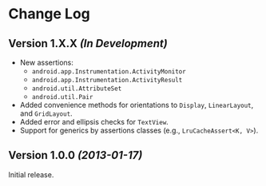 Change Log
==========

Version 1.X.X *(In Development)*
--------------------------------

 * New assertions:
   * `android.app.Instrumentation.ActivityMonitor`
   * `android.app.Instrumentation.ActivityResult`
   * `android.util.AttributeSet`
   * `android.util.Pair`
 * Added convenience methods for orientations to `Display`, `LinearLayout`, and
   `GridLayout`.
 * Added error and ellipsis checks for `TextView`.
 * Support for generics by assertions classes (e.g., `LruCacheAssert<K, V>`).


Version 1.0.0 *(2013-01-17)*
----------------------------

Initial release.
